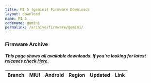 ```yaml
---
title: MI 5 (gemini) Firmware Downloads
layout: download
name: MI 5
codename: gemini
permalink: /archive/firmware/gemini/
---
```


### Firmware Archive
##### This page shows all available downloads. If you're looking for latest releases check [Here](/firmware/gemini/).

<div class="table-responsive-md" id="table-wrapper">
<table id="firmware" class="compact table table-striped table-hover table-sm">
    <thead class="thead-dark">
        <tr>
            <th>Branch</th>
            <th>MIUI</th>
            <th>Android</th>
            <th>Region</th>
            <th>Updated</th>
            <th>Link</th>
        </tr>
    </thead>
    <script>loadFirmwareDownloads('gemini', 'full')</script>
</table>
</div>
